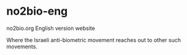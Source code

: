 no2bio-eng
==========

no2bio.org English version website

Where the Israeli anti-biometric movement reaches out to other such movements.

